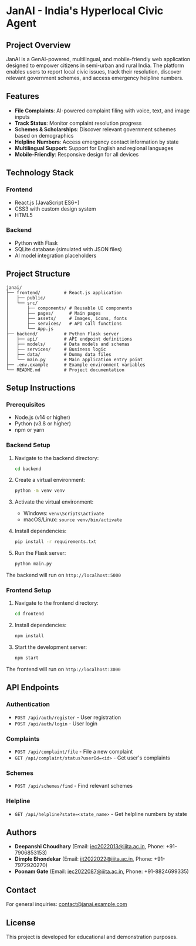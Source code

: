 # JanAI - India's Hyperlocal Civic Agent

## Project Overview

JanAI is a GenAI-powered, multilingual, and mobile-friendly web application designed to empower citizens in semi-urban and rural India. The platform enables users to report local civic issues, track their resolution, discover relevant government schemes, and access emergency helpline numbers.

## Features

- **File Complaints**: AI-powered complaint filing with voice, text, and image inputs
- **Track Status**: Monitor complaint resolution progress
- **Schemes & Scholarships**: Discover relevant government schemes based on demographics
- **Helpline Numbers**: Access emergency contact information by state
- **Multilingual Support**: Support for English and regional languages
- **Mobile-Friendly**: Responsive design for all devices

## Technology Stack

### Frontend
- React.js (JavaScript ES6+)
- CSS3 with custom design system
- HTML5

### Backend
- Python with Flask
- SQLite database (simulated with JSON files)
- AI model integration placeholders

## Project Structure

```
janai/
├── frontend/         # React.js application
│   ├── public/
│   └── src/
│       ├── components/ # Reusable UI components
│       ├── pages/      # Main pages
│       ├── assets/     # Images, icons, fonts
│       ├── services/   # API call functions
│       └── App.js
├── backend/          # Python Flask server
│   ├── api/          # API endpoint definitions
│   ├── models/       # Data models and schemas
│   ├── services/     # Business logic
│   ├── data/         # Dummy data files
│   └── main.py       # Main application entry point
├── .env.example      # Example environment variables
└── README.md         # Project documentation
```

## Setup Instructions

### Prerequisites
- Node.js (v14 or higher)
- Python (v3.8 or higher)
- npm or yarn

### Backend Setup

1. Navigate to the backend directory:
   ```bash
   cd backend
   ```

2. Create a virtual environment:
   ```bash
   python -m venv venv
   ```

3. Activate the virtual environment:
   - Windows: `venv\Scripts\activate`
   - macOS/Linux: `source venv/bin/activate`

4. Install dependencies:
   ```bash
   pip install -r requirements.txt
   ```

5. Run the Flask server:
   ```bash
   python main.py
   ```

The backend will run on `http://localhost:5000`

### Frontend Setup

1. Navigate to the frontend directory:
   ```bash
   cd frontend
   ```

2. Install dependencies:
   ```bash
   npm install
   ```

3. Start the development server:
   ```bash
   npm start
   ```

The frontend will run on `http://localhost:3000`

## API Endpoints

### Authentication
- `POST /api/auth/register` - User registration
- `POST /api/auth/login` - User login

### Complaints
- `POST /api/complaint/file` - File a new complaint
- `GET /api/complaint/status?userId=<id>` - Get user's complaints

### Schemes
- `POST /api/schemes/find` - Find relevant schemes

### Helpline
- `GET /api/helpline?state=<state_name>` - Get helpline numbers by state

## Authors

- **Deepanshi Choudhary** (Email: iec2022013@iiita.ac.in, Phone: +91-7906853153)
- **Dimple Bhondekar** (Email: iit2022022@iiita.ac.in, Phone: +91-7972920270)
- **Poonam Gate** (Email: iec2022087@iiita.ac.in, Phone: +91-8824699335)

## Contact

For general inquiries: contact@janai.example.com

## License

This project is developed for educational and demonstration purposes. 
